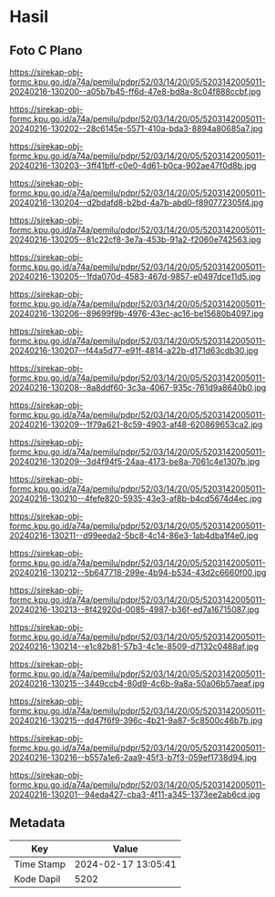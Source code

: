 # Hasil

## Foto C Plano

https://sirekap-obj-formc.kpu.go.id/a74a/pemilu/pdpr/52/03/14/20/05/5203142005011-20240216-130200--a05b7b45-ff6d-47e8-bd8a-8c04f888ccbf.jpg

https://sirekap-obj-formc.kpu.go.id/a74a/pemilu/pdpr/52/03/14/20/05/5203142005011-20240216-130202--28c6145e-5571-410a-bda3-8894a80685a7.jpg

https://sirekap-obj-formc.kpu.go.id/a74a/pemilu/pdpr/52/03/14/20/05/5203142005011-20240216-130203--3ff41bff-c0e0-4d61-b0ca-902ae47f0d8b.jpg

https://sirekap-obj-formc.kpu.go.id/a74a/pemilu/pdpr/52/03/14/20/05/5203142005011-20240216-130204--d2bdafd8-b2bd-4a7b-abd0-f890772305f4.jpg

https://sirekap-obj-formc.kpu.go.id/a74a/pemilu/pdpr/52/03/14/20/05/5203142005011-20240216-130205--81c22cf8-3e7a-453b-91a2-f2060e742563.jpg

https://sirekap-obj-formc.kpu.go.id/a74a/pemilu/pdpr/52/03/14/20/05/5203142005011-20240216-130205--1fda070d-4583-467d-9857-e0497dce11d5.jpg

https://sirekap-obj-formc.kpu.go.id/a74a/pemilu/pdpr/52/03/14/20/05/5203142005011-20240216-130206--89699f9b-4976-43ec-ac16-be15680b4097.jpg

https://sirekap-obj-formc.kpu.go.id/a74a/pemilu/pdpr/52/03/14/20/05/5203142005011-20240216-130207--f44a5d77-e91f-4814-a22b-d171d63cdb30.jpg

https://sirekap-obj-formc.kpu.go.id/a74a/pemilu/pdpr/52/03/14/20/05/5203142005011-20240216-130208--8a8ddf60-3c3a-4067-935c-761d9a8640b0.jpg

https://sirekap-obj-formc.kpu.go.id/a74a/pemilu/pdpr/52/03/14/20/05/5203142005011-20240216-130209--1f79a621-8c59-4903-af48-620869653ca2.jpg

https://sirekap-obj-formc.kpu.go.id/a74a/pemilu/pdpr/52/03/14/20/05/5203142005011-20240216-130209--3d4f94f5-24aa-4173-be8a-7061c4e1307b.jpg

https://sirekap-obj-formc.kpu.go.id/a74a/pemilu/pdpr/52/03/14/20/05/5203142005011-20240216-130210--4fefe820-5935-43e3-af8b-b4cd5674d4ec.jpg

https://sirekap-obj-formc.kpu.go.id/a74a/pemilu/pdpr/52/03/14/20/05/5203142005011-20240216-130211--d99eeda2-5bc8-4c14-86e3-1ab4dba1f4e0.jpg

https://sirekap-obj-formc.kpu.go.id/a74a/pemilu/pdpr/52/03/14/20/05/5203142005011-20240216-130212--5b647718-299e-4b94-b534-43d2c6660f00.jpg

https://sirekap-obj-formc.kpu.go.id/a74a/pemilu/pdpr/52/03/14/20/05/5203142005011-20240216-130213--8f42920d-0085-4987-b36f-ed7a16715087.jpg

https://sirekap-obj-formc.kpu.go.id/a74a/pemilu/pdpr/52/03/14/20/05/5203142005011-20240216-130214--e1c82b81-57b3-4c1e-8509-d7132c0488af.jpg

https://sirekap-obj-formc.kpu.go.id/a74a/pemilu/pdpr/52/03/14/20/05/5203142005011-20240216-130215--3449ccb4-80d9-4c6b-9a8a-50a06b57aeaf.jpg

https://sirekap-obj-formc.kpu.go.id/a74a/pemilu/pdpr/52/03/14/20/05/5203142005011-20240216-130215--dd47f6f9-396c-4b21-9a87-5c8500c46b7b.jpg

https://sirekap-obj-formc.kpu.go.id/a74a/pemilu/pdpr/52/03/14/20/05/5203142005011-20240216-130216--b557a1e6-2aa9-45f3-b7f3-059ef1738d94.jpg

https://sirekap-obj-formc.kpu.go.id/a74a/pemilu/pdpr/52/03/14/20/05/5203142005011-20240216-130201--94eda427-cba3-4f11-a345-1373ee2ab6cd.jpg


## Metadata

| Key        | Value               |
| ---------- | ------------------- |
| Time Stamp | 2024-02-17 13:05:41 |
| Kode Dapil | 5202                |



